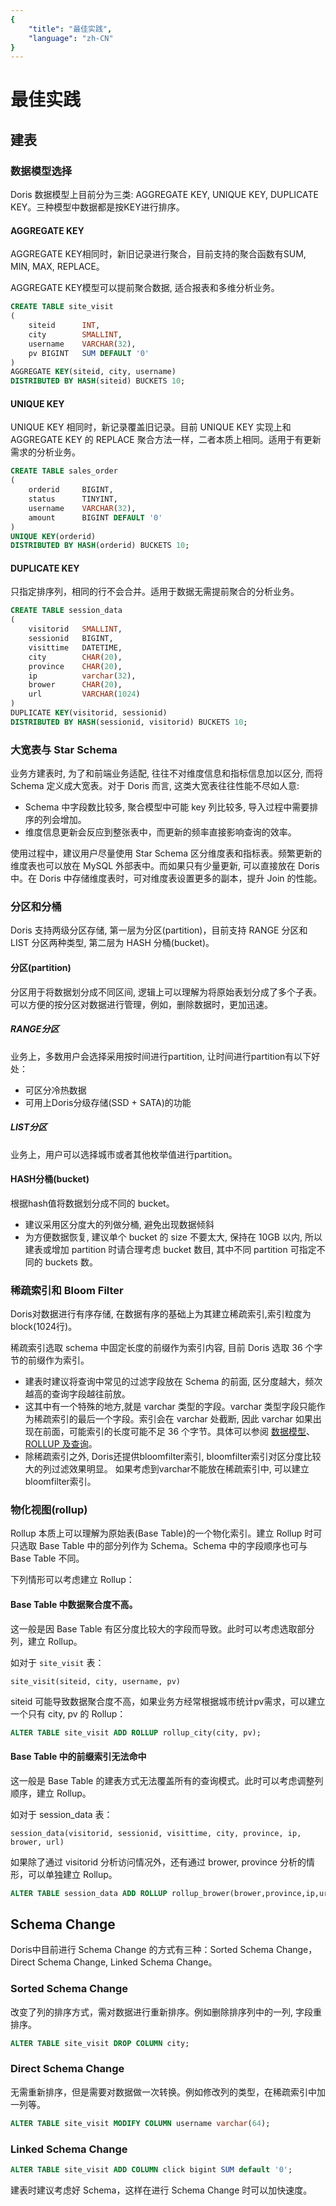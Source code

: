 ```yaml
---
{
    "title": "最佳实践",
    "language": "zh-CN"
}
---
```


<!-- 
Licensed to the Apache Software Foundation (ASF) under one
or more contributor license agreements.  See the NOTICE file
distributed with this work for additional information
regarding copyright ownership.  The ASF licenses this file
to you under the Apache License, Version 2.0 (the
"License"); you may not use this file except in compliance
with the License.  You may obtain a copy of the License at

  http://www.apache.org/licenses/LICENSE-2.0

Unless required by applicable law or agreed to in writing,
software distributed under the License is distributed on an
"AS IS" BASIS, WITHOUT WARRANTIES OR CONDITIONS OF ANY
KIND, either express or implied.  See the License for the
specific language governing permissions and limitations
under the License.
-->

# 最佳实践

## 建表

### 数据模型选择

Doris 数据模型上目前分为三类: AGGREGATE KEY, UNIQUE KEY, DUPLICATE KEY。三种模型中数据都是按KEY进行排序。

#### AGGREGATE KEY

AGGREGATE KEY相同时，新旧记录进行聚合，目前支持的聚合函数有SUM, MIN, MAX, REPLACE。

AGGREGATE KEY模型可以提前聚合数据, 适合报表和多维分析业务。

```sql
CREATE TABLE site_visit
(
    siteid      INT,
    city        SMALLINT,
    username    VARCHAR(32),
    pv BIGINT   SUM DEFAULT '0'
)
AGGREGATE KEY(siteid, city, username)
DISTRIBUTED BY HASH(siteid) BUCKETS 10;
```

#### UNIQUE KEY

UNIQUE KEY 相同时，新记录覆盖旧记录。目前 UNIQUE KEY 实现上和 AGGREGATE KEY 的 REPLACE 聚合方法一样，二者本质上相同。适用于有更新需求的分析业务。

```sql
CREATE TABLE sales_order
(
    orderid     BIGINT,
    status      TINYINT,
    username    VARCHAR(32),
    amount      BIGINT DEFAULT '0'
)
UNIQUE KEY(orderid)
DISTRIBUTED BY HASH(orderid) BUCKETS 10;
```

#### DUPLICATE KEY

只指定排序列，相同的行不会合并。适用于数据无需提前聚合的分析业务。

```sql
CREATE TABLE session_data
(
    visitorid   SMALLINT,
    sessionid   BIGINT,
    visittime   DATETIME,
    city        CHAR(20),
    province    CHAR(20),
    ip          varchar(32),
    brower      CHAR(20),
    url         VARCHAR(1024)
)
DUPLICATE KEY(visitorid, sessionid)
DISTRIBUTED BY HASH(sessionid, visitorid) BUCKETS 10;
```

### 大宽表与 Star Schema

业务方建表时, 为了和前端业务适配, 往往不对维度信息和指标信息加以区分, 而将 Schema 定义成大宽表。对于 Doris 而言, 这类大宽表往往性能不尽如人意:

- Schema 中字段数比较多, 聚合模型中可能 key 列比较多, 导入过程中需要排序的列会增加。
- 维度信息更新会反应到整张表中，而更新的频率直接影响查询的效率。

使用过程中，建议用户尽量使用 Star Schema 区分维度表和指标表。频繁更新的维度表也可以放在 MySQL 外部表中。而如果只有少量更新, 可以直接放在 Doris 中。在 Doris 中存储维度表时，可对维度表设置更多的副本，提升 Join 的性能。

### 分区和分桶

Doris 支持两级分区存储, 第一层为分区(partition)，目前支持 RANGE 分区和 LIST 分区两种类型, 第二层为 HASH 分桶(bucket)。

#### 分区(partition)

分区用于将数据划分成不同区间, 逻辑上可以理解为将原始表划分成了多个子表。可以方便的按分区对数据进行管理，例如，删除数据时，更加迅速。

##### RANGE分区

业务上，多数用户会选择采用按时间进行partition, 让时间进行partition有以下好处：

* 可区分冷热数据
* 可用上Doris分级存储(SSD + SATA)的功能

##### LIST分区

业务上，用户可以选择城市或者其他枚举值进行partition。

#### HASH分桶(bucket)

根据hash值将数据划分成不同的 bucket。

* 建议采用区分度大的列做分桶, 避免出现数据倾斜
* 为方便数据恢复, 建议单个 bucket 的 size 不要太大, 保持在 10GB 以内, 所以建表或增加 partition 时请合理考虑 bucket 数目, 其中不同 partition 可指定不同的 buckets 数。

### 稀疏索引和 Bloom Filter

Doris对数据进行有序存储, 在数据有序的基础上为其建立稀疏索引,索引粒度为 block(1024行)。

稀疏索引选取 schema 中固定长度的前缀作为索引内容, 目前 Doris 选取 36 个字节的前缀作为索引。

- 建表时建议将查询中常见的过滤字段放在 Schema 的前面, 区分度越大，频次越高的查询字段越往前放。
- 这其中有一个特殊的地方,就是 varchar 类型的字段。varchar 类型字段只能作为稀疏索引的最后一个字段。索引会在 varchar 处截断, 因此 varchar 如果出现在前面，可能索引的长度可能不足 36 个字节。具体可以参阅 [数据模型](./data-model.html)、[ROLLUP 及查询](./hit-the-rollup.html)。
- 除稀疏索引之外, Doris还提供bloomfilter索引, bloomfilter索引对区分度比较大的列过滤效果明显。 如果考虑到varchar不能放在稀疏索引中, 可以建立bloomfilter索引。

### 物化视图(rollup)

Rollup 本质上可以理解为原始表(Base Table)的一个物化索引。建立 Rollup 时可只选取 Base Table 中的部分列作为 Schema。Schema 中的字段顺序也可与 Base Table 不同。

下列情形可以考虑建立 Rollup：

#### Base Table 中数据聚合度不高。

这一般是因 Base Table 有区分度比较大的字段而导致。此时可以考虑选取部分列，建立 Rollup。

如对于 `site_visit` 表：

```text
site_visit(siteid, city, username, pv)
```

siteid 可能导致数据聚合度不高，如果业务方经常根据城市统计pv需求，可以建立一个只有 city, pv 的 Rollup：

```sql
ALTER TABLE site_visit ADD ROLLUP rollup_city(city, pv);
```

#### Base Table 中的前缀索引无法命中

这一般是 Base Table 的建表方式无法覆盖所有的查询模式。此时可以考虑调整列顺序，建立 Rollup。

如对于 session_data 表：

```text
session_data(visitorid, sessionid, visittime, city, province, ip, brower, url)
```

如果除了通过 visitorid 分析访问情况外，还有通过 brower, province 分析的情形，可以单独建立 Rollup。

```sql
ALTER TABLE session_data ADD ROLLUP rollup_brower(brower,province,ip,url) DUPLICATE KEY(brower,province);
```

## Schema Change

Doris中目前进行 Schema Change 的方式有三种：Sorted Schema Change，Direct Schema Change, Linked Schema Change。

### Sorted Schema Change

改变了列的排序方式，需对数据进行重新排序。例如删除排序列中的一列, 字段重排序。

```sql
ALTER TABLE site_visit DROP COLUMN city;
```

### Direct Schema Change

无需重新排序，但是需要对数据做一次转换。例如修改列的类型，在稀疏索引中加一列等。

```sql
ALTER TABLE site_visit MODIFY COLUMN username varchar(64);
```

### Linked Schema Change

```sql
ALTER TABLE site_visit ADD COLUMN click bigint SUM default '0';
```

建表时建议考虑好 Schema，这样在进行 Schema Change 时可以加快速度。